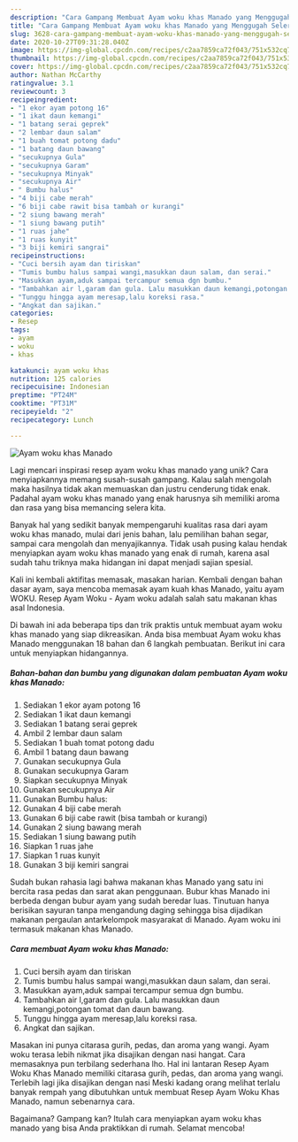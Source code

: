 ```yaml
---
description: "Cara Gampang Membuat Ayam woku khas Manado yang Menggugah Selera"
title: "Cara Gampang Membuat Ayam woku khas Manado yang Menggugah Selera"
slug: 3628-cara-gampang-membuat-ayam-woku-khas-manado-yang-menggugah-selera
date: 2020-10-27T09:31:28.040Z
image: https://img-global.cpcdn.com/recipes/c2aa7859ca72f043/751x532cq70/ayam-woku-khas-manado-foto-resep-utama.jpg
thumbnail: https://img-global.cpcdn.com/recipes/c2aa7859ca72f043/751x532cq70/ayam-woku-khas-manado-foto-resep-utama.jpg
cover: https://img-global.cpcdn.com/recipes/c2aa7859ca72f043/751x532cq70/ayam-woku-khas-manado-foto-resep-utama.jpg
author: Nathan McCarthy
ratingvalue: 3.1
reviewcount: 3
recipeingredient:
- "1 ekor ayam potong 16"
- "1 ikat daun kemangi"
- "1 batang serai geprek"
- "2 lembar daun salam"
- "1 buah tomat potong dadu"
- "1 batang daun bawang"
- "secukupnya Gula"
- "secukupnya Garam"
- "secukupnya Minyak"
- "secukupnya Air"
- " Bumbu halus"
- "4 biji cabe merah"
- "6 biji cabe rawit bisa tambah or kurangi"
- "2 siung bawang merah"
- "1 siung bawang putih"
- "1 ruas jahe"
- "1 ruas kunyit"
- "3 biji kemiri sangrai"
recipeinstructions:
- "Cuci bersih ayam dan tiriskan"
- "Tumis bumbu halus sampai wangi,masukkan daun salam, dan serai."
- "Masukkan ayam,aduk sampai tercampur semua dgn bumbu."
- "Tambahkan air l,garam dan gula. Lalu masukkan daun kemangi,potongan tomat dan daun bawang."
- "Tunggu hingga ayam meresap,lalu koreksi rasa."
- "Angkat dan sajikan."
categories:
- Resep
tags:
- ayam
- woku
- khas

katakunci: ayam woku khas 
nutrition: 125 calories
recipecuisine: Indonesian
preptime: "PT24M"
cooktime: "PT31M"
recipeyield: "2"
recipecategory: Lunch

---
```



![Ayam woku khas Manado](https://img-global.cpcdn.com/recipes/c2aa7859ca72f043/751x532cq70/ayam-woku-khas-manado-foto-resep-utama.jpg)

Lagi mencari inspirasi resep ayam woku khas manado yang unik? Cara menyiapkannya memang susah-susah gampang. Kalau salah mengolah maka hasilnya tidak akan memuaskan dan justru cenderung tidak enak. Padahal ayam woku khas manado yang enak harusnya sih memiliki aroma dan rasa yang bisa memancing selera kita.

Banyak hal yang sedikit banyak mempengaruhi kualitas rasa dari ayam woku khas manado, mulai dari jenis bahan, lalu pemilihan bahan segar, sampai cara mengolah dan menyajikannya. Tidak usah pusing kalau hendak menyiapkan ayam woku khas manado yang enak di rumah, karena asal sudah tahu triknya maka hidangan ini dapat menjadi sajian spesial.

Kali ini kembali aktifitas memasak, masakan harian. Kembali dengan bahan dasar ayam, saya mencoba memasak ayam kuah khas Manado, yaitu ayam WOKU. Resep Ayam Woku - Ayam woku adalah salah satu makanan khas asal Indonesia.


Di bawah ini ada beberapa tips dan trik praktis untuk membuat ayam woku khas manado yang siap dikreasikan. Anda bisa membuat Ayam woku khas Manado menggunakan 18 bahan dan 6 langkah pembuatan. Berikut ini cara untuk menyiapkan hidangannya.

<!--inarticleads1-->

##### Bahan-bahan dan bumbu yang digunakan dalam pembuatan Ayam woku khas Manado:

1. Sediakan 1 ekor ayam potong 16
1. Sediakan 1 ikat daun kemangi
1. Sediakan 1 batang serai geprek
1. Ambil 2 lembar daun salam
1. Sediakan 1 buah tomat potong dadu
1. Ambil 1 batang daun bawang
1. Gunakan secukupnya Gula
1. Gunakan secukupnya Garam
1. Siapkan secukupnya Minyak
1. Gunakan secukupnya Air
1. Gunakan  Bumbu halus:
1. Gunakan 4 biji cabe merah
1. Gunakan 6 biji cabe rawit (bisa tambah or kurangi)
1. Gunakan 2 siung bawang merah
1. Sediakan 1 siung bawang putih
1. Siapkan 1 ruas jahe
1. Siapkan 1 ruas kunyit
1. Gunakan 3 biji kemiri sangrai


Sudah bukan rahasia lagi bahwa makanan khas Manado yang satu ini bercita rasa pedas dan sarat akan penggunaan. Bubur khas Manado ini berbeda dengan bubur ayam yang sudah beredar luas. Tinutuan hanya berisikan sayuran tanpa mengandung daging sehingga bisa dijadikan makanan pergaulan antarkelompok masyarakat di Manado. Ayam woku ini termasuk makanan khas Manado. 

<!--inarticleads2-->

##### Cara membuat Ayam woku khas Manado:

1. Cuci bersih ayam dan tiriskan
1. Tumis bumbu halus sampai wangi,masukkan daun salam, dan serai.
1. Masukkan ayam,aduk sampai tercampur semua dgn bumbu.
1. Tambahkan air l,garam dan gula. Lalu masukkan daun kemangi,potongan tomat dan daun bawang.
1. Tunggu hingga ayam meresap,lalu koreksi rasa.
1. Angkat dan sajikan.


Masakan ini punya citarasa gurih, pedas, dan aroma yang wangi. Ayam woku terasa lebih nikmat jika disajikan dengan nasi hangat. Cara memasaknya pun terbilang sederhana lho. Hal ini lantaran Resep Ayam Woku Khas Manado memiliki citarasa gurih, pedas, dan aroma yang wangi. Terlebih lagi jika disajikan dengan nasi Meski kadang orang melihat terlalu banyak rempah yang dibutuhkan untuk membuat Resep Ayam Woku Khas Manado, namun sebenarnya cara. 

Bagaimana? Gampang kan? Itulah cara menyiapkan ayam woku khas manado yang bisa Anda praktikkan di rumah. Selamat mencoba!
